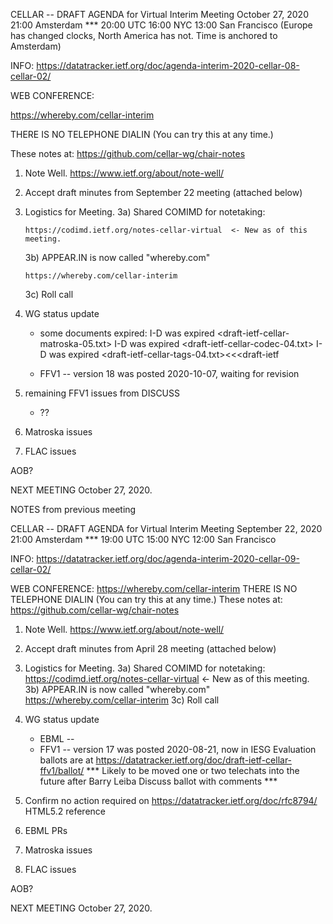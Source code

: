 CELLAR -- DRAFT AGENDA for Virtual Interim Meeting
October 27, 2020     21:00 Amsterdam  ***
                       20:00 UTC
                       16:00 NYC
                       13:00 San Francisco
(Europe has changed clocks, North America has not. Time is anchored to Amsterdam)

INFO:
   https://datatracker.ietf.org/doc/agenda-interim-2020-cellar-08-cellar-02/

WEB CONFERENCE:

   https://whereby.com/cellar-interim

   THERE IS NO TELEPHONE DIALIN (You can try this at any time.)

   These notes at: https://github.com/cellar-wg/chair-notes

1. Note Well.  https://www.ietf.org/about/note-well/
2. Accept draft minutes from September 22 meeting (attached below)

3. Logistics for Meeting.
   3a) Shared COMIMD for notetaking:

       https://codimd.ietf.org/notes-cellar-virtual  <- New as of this meeting.

   3b) APPEAR.IN is now called "whereby.com"

       https://whereby.com/cellar-interim

   3c) Roll call

4. WG status update
   * some documents expired:
      I-D was expired <draft-ietf-cellar-matroska-05.txt>
      I-D was expired <draft-ietf-cellar-codec-04.txt>
      I-D was expired <draft-ietf-cellar-tags-04.txt><<<draft-ietf

   * FFV1 -- version 18 was posted 2020-10-07, waiting for revision

5. remaining FFV1 issues from DISCUSS
   * ??

6. Matroska issues

8. FLAC issues

AOB?

NEXT MEETING October 27, 2020.

NOTES from previous meeting

CELLAR -- DRAFT AGENDA for Virtual Interim Meeting
September 22, 2020     21:00 Amsterdam  ***
                       19:00 UTC
                       15:00 NYC
                       12:00 San Francisco

INFO:
   https://datatracker.ietf.org/doc/agenda-interim-2020-cellar-09-cellar-02/

WEB CONFERENCE:
   https://whereby.com/cellar-interim
   THERE IS NO TELEPHONE DIALIN (You can try this at any time.)
   These notes at: https://github.com/cellar-wg/chair-notes

1. Note Well.  https://www.ietf.org/about/note-well/
2. Accept draft minutes from April 28 meeting (attached below)

3. Logistics for Meeting.
   3a) Shared COMIMD for notetaking: https://codimd.ietf.org/notes-cellar-virtual  <- New as of this meeting.
   3b) APPEAR.IN is now called "whereby.com"
       https://whereby.com/cellar-interim
   3c) Roll call

4. WG status update
   * EBML --
   * FFV1 -- version 17 was posted 2020-08-21, now in IESG Evaluation
     ballots are at https://datatracker.ietf.org/doc/draft-ietf-cellar-ffv1/ballot/
   *** Likely to be moved one or two telechats into the future after Barry Leiba Discuss ballot with comments ***

5. Confirm no action required on https://datatracker.ietf.org/doc/rfc8794/ HTML5.2 reference

6. EBML PRs

7. Matroska issues

8. FLAC issues

AOB?

NEXT MEETING October 27, 2020.

